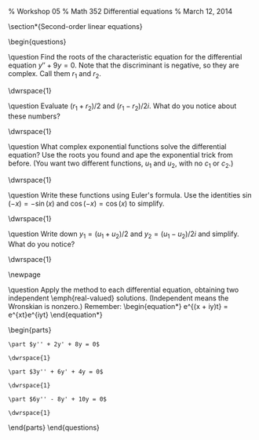 % Workshop 05
% Math 352 Differential equations
% March 12, 2014


\section*{Second-order linear equations}

\begin{questions}

\question Find the roots of the characteristic equation for the differential equation $y'' + 9y = 0$. Note that the discriminant is negative, so they are complex. Call them $r_1$ and $r_2$.

\dwrspace{1}

\question Evaluate $(r_1 + r_2)/2$ and $(r_1 - r_2)/2i$. What do you notice about these numbers?

\dwrspace{1}

\question What complex exponential functions solve the differential equation? Use the roots you found and ape the exponential trick from before. (You want two different functions, $u_1$ and $u_2$, with no $c_1$ or $c_2$.)

\dwrspace{1}

\question Write these functions using Euler's formula. Use the identities 
$\sin{(-x)} = -\sin{(x)}$ and $\cos{(-x)} = \cos{(x)}$ to simplify.

\dwrspace{1}

\question Write down $y_1 = (u_1 + u_2)/2$ and $y_2 = (u_1 - u_2)/2i$ and simplify. What do you notice?

\dwrspace{1}

\newpage

\question Apply the method to each differential equation, obtaining two independent \emph{real-valued} solutions. (Independent means the Wronskian is nonzero.) Remember:
\begin{equation*}
e^{(x + iy)t} = e^{xt}e^{iyt}
\end{equation*}

\begin{parts}
    
    \part $y'' + 2y' + 8y = 0$

    \dwrspace{1}

    \part $3y'' + 6y' + 4y = 0$

    \dwrspace{1}

    \part $6y'' - 8y' + 10y = 0$

    \dwrspace{1}


\end{parts}
\end{questions}
